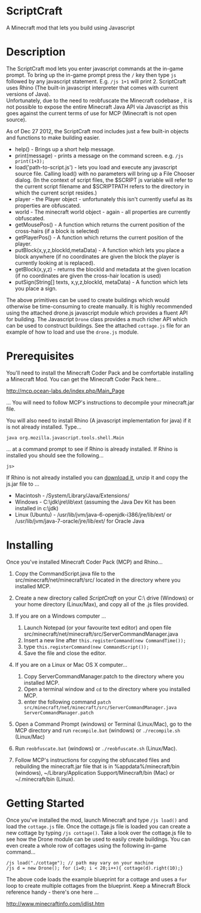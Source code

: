 ScriptCraft
===========

A Minecraft mod that lets you build using Javascript

Description
===========
The ScriptCraft mod lets you enter javascript commands at the in-game prompt. 
To bring up the in-game prompt press the `/` key then type `js ` followed by any javascript statement. 
E.g. `/js 1+1` will print 2.
ScriptCraft uses Rhino (The built-in javascript interpreter that comes with current versions of Java).  
Unfortunately, due to the need to reobfuscate the Minecraft codebase , it is not possible to expose the entire 
Minecraft Java API via Javascript as this goes against the current terms of use for MCP (Minecraft is not open source).

As of Dec 27 2012, the ScriptCraft mod includes just a few built-in objects and functions to make building easier.

 * help() - Brings up a short help message.
 * print(message) - prints a message on the command screen. e.g. `/js print(1+3);`  
 * load('path-to-script.js') - lets you load and execute any javascript source file. Calling load() with no parameters will bring up a File Chooser dialog. (In the context of script files, the $SCRIPT js variable will refer to the current script filename and $SCRIPTPATH refers to the directory in which the current script resides.)
 * player - the Player object - unfortunately this isn't currently useful as its properties are obfuscated.
 * world - The minecraft world object - again - all properties are currently obfuscated.
 * getMousePos() - A function which returns the current position of the cross-hairs (if a block is selected)
 * getPlayerPos() - A function which returns the current position of the player.
 * putBlock(x,y,z,blockId,metaData) - A function which lets you place a block anywhere (if no coordinates are given the block the player is currently looking at is replaced).
 * getBlock(x,y,z) - returns the blockId and metadata at the given location (if no coordinates are given the cross-hair location is used)
 * putSign(String[] texts, x,y,z,blockId, metaData) - A function which lets you place a sign.

The above primitives can be used to create buildings which would otherwise be time-consuming to create manually.
It is highly recommended using the attached drone.js javascript module which provides a fluent API for building. 
The Javascript `Drone` class provides a much richer API which can be used to construct buildings. See the attached
`cottage.js` file for an example of how to load and use the `drone.js` module.

Prerequisites
=============
You'll need to install the Minecraft Coder Pack and be comfortable installing a Minecraft Mod.
You can get the Minecraft Coder Pack here...

http://mcp.ocean-labs.de/index.php/Main_Page

... You will need to follow MCP's instructions to decompile your minecraft.jar file.

You will also need to install Rhino (A javascript implementation for java) if it is not already installed. Type...

    java org.mozilla.javascript.tools.shell.Main 
    
... at a command prompt to see if Rhino is already installed. If Rhino is installed you should see the following...

    js> 
    
If Rhino is not already installed you can [download it][1], unzip it and copy the js.jar file to ...

 * Macintosh - /System/Library/Java/Extensions/
 * Windows - C:\jdk\jre\lib\ext (assuming the Java Dev Kit has been installed in c:\jdk)
 * Linux (Ubuntu) - /usr/lib/jvm/java-6-openjdk-i386/jre/lib/ext/ or /usr/lib/jvm/java-7-oracle/jre/lib/ext/ for Oracle Java

[1]: https://developer.mozilla.org/en/RhinoDownload

Installing
==========
Once you've installed Minecraft Coder Pack (MCP) and Rhino...
 1. Copy the CommandScript.java file to the src/minecraft/net/minecraft/src/ located in the directory where you installed MCP.
 2. Create a new directory called _ScriptCraft_ on your C:\ drive (Windows) or your home directory (Linux/Max), and copy all of the .js files provided.
 3. If you are on a Windows computer ...
    1. Launch Notepad (or your favourite text editor) and open file src/minecraft/net/minecraft/src/ServerCommandManager.java
    2. Insert a new line after `this.registerCommand(new CommandTime());`
    3. type `this.registerCommand(new CommandScript());` 
    4. Save the file and close the editor.
 4. If you are on a Linux or Mac OS X computer...
    1. Copy ServerCommandManager.patch to the directory where you installed MCP.
    2. Open a terminal window and `cd` to the directory where you installed MCP.
    3. enter the following command `patch src/minecraft/net/minecraft/src/ServerCommandManager.java ServerCommandManager.patch` 

 5. Open a Command Prompt (windows) or Terminal (Linux/Mac), go to the MCP directory and run `recompile.bat` (windows) or `./recompile.sh` (Linux/Mac)
 6. Run `reobfuscate.bat` (windows) or `./reobfuscate.sh` (Linux/Mac).
 7. Follow MCP's instructions for copying the obfuscated files and rebuilding the minecraft.jar file that is in %appdata%/minecraft/bin (windows), ~/Library/Application Support/Minecraft/bin (Mac) or ~/.minecraft/bin (Linux).

Getting Started
===============
Once you've installed the mod, launch Minecraft and type `/js load()` and load the `cottage.js` file. Once the cottage.js file is loaded you can create a new cottage by typing `/js cottage()`.
Take a look over the cottage.js file to see how the Drone module can be used to easily create buildings. You can even create a whole row of cottages using the following in-game command...

    /js load("./cottage"); // path may vary on your machine
    /js d = new Drone(); for (i=0; i < 20;i++){ cottage(d).right(10);}

The above code loads the example blueprint for a cottage and uses a `for` loop to create multiple cottages 
from the blueprint. Keep a Minecraft Block reference handy - there's one here ...

http://www.minecraftinfo.com/idlist.htm

